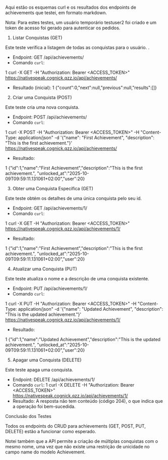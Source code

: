  Aqui estão os esquemas curl e os resultados dos endpoints de achievements que testei, em formato
  markdown.

  Nota: Para estes testes, um usuário temporário testuser2 foi criado e um token de acesso foi gerado para
  autenticar os pedidos.

  1. Listar Conquistas (GET)

  Este teste verifica a listagem de todas as conquistas para o usuário.
.
   * Endpoint: GET /api/achievements/
   * Comando `curl`:

   1     curl -X GET -H "Authorization: Bearer <ACCESS_TOKEN>"
     https://nativespeak.cognick.qzz.io/api/achievements/
   * Resultado (inicial):
   1     {"count":0,"next":null,"previous":null,"results":[]}

  2. Criar uma Conquista (POST)

  Este teste cria uma nova conquista.

   * Endpoint: POST /api/achievements/
   * Comando `curl`:

   1     curl -X POST -H "Authorization: Bearer <ACCESS_TOKEN>" -H "Content-Type: application/json"
     -d '{"name": "First Achievement", "description": "This is the first achievement."}'
     https://nativespeak.cognick.qzz.io/api/achievements/
   * Resultado:

   1     {"id":1,"name":"First Achievement","description":"This is the first achievement.",
     "unlocked_at":"2025-10-09T09:59:11.131061+02:00","user":20}

  3. Obter uma Conquista Específica (GET)

  Este teste obtém os detalhes de uma única conquista pelo seu id.

   * Endpoint: GET /api/achievements/1/
   * Comando `curl`:

   1     curl -X GET -H "Authorization: Bearer <ACCESS_TOKEN>"
     https://nativespeak.cognick.qzz.io/api/achievements/1/
   * Resultado:

   1     {"id":1,"name":"First Achievement","description":"This is the first achievement.",
     "unlocked_at":"2025-10-09T09:59:11.131061+02:00","user":20}

  4. Atualizar uma Conquista (PUT)

  Este teste atualiza o nome e a descrição de uma conquista existente.

   * Endpoint: PUT /api/achievements/1/
   * Comando `curl`:

   1     curl -X PUT -H "Authorization: Bearer <ACCESS_TOKEN>" -H "Content-Type: application/json" -d
     '{"name": "Updated Achievement", "description": "This is the updated achievement."}'
     https://nativespeak.cognick.qzz.io/api/achievements/1/
   * Resultado:

   1     {"id":1,"name":"Updated Achievement","description":"This is the updated achievement.",
     "unlocked_at":"2025-10-09T09:59:11.131061+02:00","user":20}

  5. Apagar uma Conquista (DELETE)

  Este teste apaga uma conquista.

   * Endpoint: DELETE /api/achievements/1/
   * Comando `curl`:
   1     curl -X DELETE -H "Authorization: Bearer <ACCESS_TOKEN>"
     https://nativespeak.cognick.qzz.io/api/achievements/1/
   * Resultado: A resposta não tem conteúdo (código 204), o que indica que a operação foi bem-sucedida.

  Conclusão dos Testes

  Todos os endpoints do CRUD para achievements (GET, POST, PUT, DELETE) estão a funcionar como esperado.

  Notei também que a API permite a criação de múltiplas conquistas com o mesmo nome, uma vez que não existe
  uma restrição de unicidade no campo name do modelo Achievement.